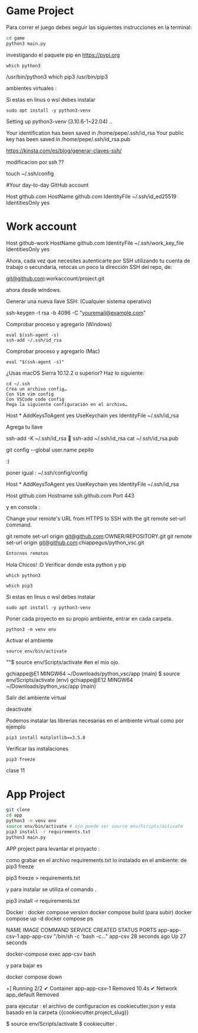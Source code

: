# Game Project

Para correr el juego debes seguir las siguientes instrucciones en la terminal:

```sh
cd game
python3 main.py
```



investigando el paquete pip en 
https://pypi.org







    which python3
/usr/bin/python3
    which pip3
/usr/bin/pip3

ambientes virtuales :

Si estas en linus o wsl debes instalar

    sudo apt install -y python3-venv

Setting up python3-venv (3.10.6-1~22.04) ..

Your identification has been saved in /home/pepe/.ssh/id_rsa
Your public key has been saved in /home/pepe/.ssh/id_rsa.pub

https://kinsta.com/es/blog/generar-claves-ssh/


modificacion por ssh ??

touch ~/.ssh/config


#Your day-to-day GitHub account

Host github.com
  HostName github.com
  IdentityFile ~/.ssh/id_ed25519
  IdentitiesOnly yes

# Work account
Host github-work
  HostName github.com
  IdentityFile ~/.ssh/work_key_file
  IdentitiesOnly yes

Ahora, cada vez que necesites autenticarte por SSH utilizando tu cuenta de trabajo o secundaria, retocas un poco la dirección SSH del repo, de:

git@github.com:workaccount/project.git

ahora desde windows.


Generar una nueva llave SSH: (Cualquier sistema operativo)

ssh-keygen -t rsa -b 4096 -C "youremail@example.com"

Comprobar proceso y agregarlo (Windows)

    eval $(ssh-agent -s)
    ssh-add ~/.ssh/id_rsa

Comprobar proceso y agregarlo (Mac)

    eval "$(ssh-agent -s)"

¿Usas macOS Sierra 10.12.2 o superior? Haz lo siguiente:

    cd ~/.ssh
    Crea un archivo config…
    Con Vim vim config
    Con VSCode code config
    Pega la siguiente configuración en el archivo…

Host *
  AddKeysToAgent yes
  UseKeychain yes
  IdentityFile ~/.ssh/id_rsa

Agrega tu llave

ssh-add -K ~/.ssh/id_rsa 🥳 
ssh-add ~/.ssh/id_rsa
cat ~/.ssh/id_rsa.pub


git config --global user.name pepito

:)

poner igual : 
~/.ssh/config/config

Host *
  AddKeysToAgent yes
  UseKeychain yes
  IdentityFile ~/.ssh/id_rsa


Host github.com
  Hostname ssh.github.com
  Port 443


y en consola :



Change your remote's URL from HTTPS to SSH with the git remote set-url command.

git remote set-url origin git@github.com:OWNER/REPOSITORY.git
git remote set-url origin git@github.com:chiappegus/python_vsc.git



```python
Entornos remotos
```

Hola Chicos! :D Verificar donde esta python y pip

    which python3

    which pip3

Si estas en linus o wsl debes instalar

    sudo apt install -y python3-venv

Poner cada proyecto en su propio ambiente, entrar en cada carpeta.

    python3 -m venv env

Activar el ambiente

    source env/bin/activate

  ""$ source env/Scripts/activate #en el mio ojo.

gchiappe@E1 MINGW64 ~/Downloads/python_vsc/app (main)
$ source env/Scripts/activate
(env)
gchiappe@E12 MINGW64 ~/Downloads/python_vsc/app (main)



Salir del ambiente virtual

  deactivate

Podemos instalar las librerias necesarias en el ambiente virtual como por ejemplo

    pip3 install matplotlib==3.5.0

Verificar las instalaciones

    pip3 freeze


clase 11



# App Project

```sh
git clone
cd app
python3 -m venv env
source env/bin/activate # ojo puede ser source env/Scripts/activate
pip3 install -r requirements.txt
python3 main.py
```


APP project para levantar el proyacto : 


como grabar en el archivo requirements.txt lo instalado en el ambiente: de pip3 freeze


pip3 freeze > requirements.txt

y para instalar se utiliza el comando  .

pip3 install -r requirements.txt

Docker :
docker compose version
docker compose build
(para subir)
docker compose up -d
docker compose ps

NAME            IMAGE         COMMAND                  SERVICE   CREATED          STATUS          PORTS
app-app-csv-1   app-app-csv   "/bin/sh -c 'bash -c…"   app-csv   28 seconds ago   Up 27 seconds


docker-compose exec  app-csv bash


y para bajar es 

docker compose down

+] Running 2/2
 ✔ Container app-app-csv-1  Removed                                                                                       10.4s 
 ✔ Network app_default      Removed     



para ejecutar :
el archivo de configuracion es cookiecutter.json
y esta basado en la carpeta {{cookiecutter.project_slug}}

$ source env/Scripts/activate
$ cookiecutter . 

